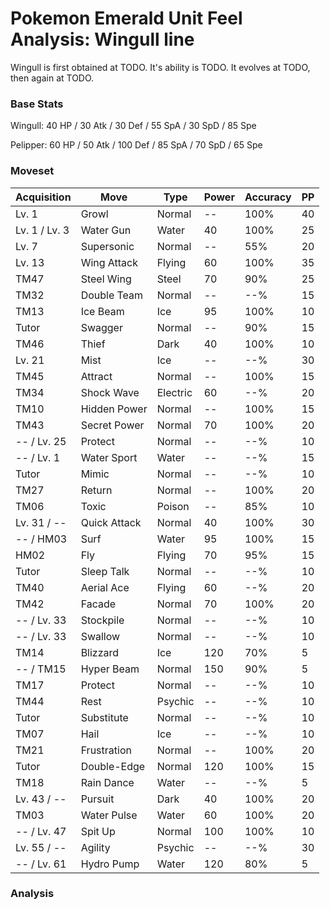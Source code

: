 # Pokemon Emerald Unit Feel Analysis: Wingull line

Wingull is first obtained at TODO. It's ability is TODO. It evolves at TODO, then again at TODO.

### Base Stats

Wingull: 40 HP / 30 Atk / 30 Def / 55 SpA / 30 SpD / 85 Spe

Pelipper: 60 HP / 50 Atk / 100 Def / 85 SpA / 70 SpD / 65 Spe

### Moveset

|Acquisition  |Move        |Type    |Power|Accuracy|PP |
|---          |---         |---     |---  |---     |---|
|Lv. 1        |Growl       |Normal  |--   |100%    |40 |
|Lv. 1 / Lv. 3|Water Gun   |Water   |40   |100%    |25 |
|Lv. 7        |Supersonic  |Normal  |--   |55%     |20 |
|Lv. 13       |Wing Attack |Flying  |60   |100%    |35 |
|TM47         |Steel Wing  |Steel   |70   |90%     |25 |
|TM32         |Double Team |Normal  |--   |--%     |15 |
|TM13         |Ice Beam    |Ice     |95   |100%    |10 |
|Tutor        |Swagger     |Normal  |--   |90%     |15 |
|TM46         |Thief       |Dark    |40   |100%    |10 |
|Lv. 21       |Mist        |Ice     |--   |--%     |30 |
|TM45         |Attract     |Normal  |--   |100%    |15 |
|TM34         |Shock Wave  |Electric|60   |--%     |20 |
|TM10         |Hidden Power|Normal  |--   |100%    |15 |
|TM43         |Secret Power|Normal  |70   |100%    |20 |
|-- / Lv. 25  |Protect     |Normal  |--   |--%     |10 |
|-- / Lv. 1   |Water Sport |Water   |--   |--%     |15 |
|Tutor        |Mimic       |Normal  |--   |--%     |10 |
|TM27         |Return      |Normal  |--   |100%    |20 |
|TM06         |Toxic       |Poison  |--   |85%     |10 |
|Lv. 31 / --  |Quick Attack|Normal  |40   |100%    |30 |
|-- / HM03    |Surf        |Water   |95   |100%    |15 |
|HM02         |Fly         |Flying  |70   |95%     |15 |
|Tutor        |Sleep Talk  |Normal  |--   |--%     |10 |
|TM40         |Aerial Ace  |Flying  |60   |--%     |20 |
|TM42         |Facade      |Normal  |70   |100%    |20 |
|-- / Lv. 33  |Stockpile   |Normal  |--   |--%     |10 |
|-- / Lv. 33  |Swallow     |Normal  |--   |--%     |10 |
|TM14         |Blizzard    |Ice     |120  |70%     |5  |
|-- / TM15    |Hyper Beam  |Normal  |150  |90%     |5  |
|TM17         |Protect     |Normal  |--   |--%     |10 |
|TM44         |Rest        |Psychic |--   |--%     |10 |
|Tutor        |Substitute  |Normal  |--   |--%     |10 |
|TM07         |Hail        |Ice     |--   |--%     |10 |
|TM21         |Frustration |Normal  |--   |100%    |20 |
|Tutor        |Double-Edge |Normal  |120  |100%    |15 |
|TM18         |Rain Dance  |Water   |--   |--%     |5  |
|Lv. 43 / --  |Pursuit     |Dark    |40   |100%    |20 |
|TM03         |Water Pulse |Water   |60   |100%    |20 |
|-- / Lv. 47  |Spit Up     |Normal  |100  |100%    |10 |
|Lv. 55 / --  |Agility     |Psychic |--   |--%     |30 |
|-- / Lv. 61  |Hydro Pump  |Water   |120  |80%     |5  |

### Analysis